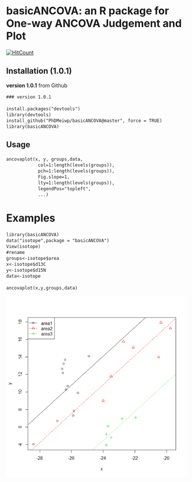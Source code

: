 # basicANCOVA: an R package for One-way ANCOVA Judgement and Plot

[![HitCount](http://hits.dwyl.io/PhDMeiwp/basicANCOVA.svg)](http://hits.dwyl.io/PhDMeiwp/basicANCOVA)

## Installation (1.0.1)

**version 1.0.1** from Github

    ### version 1.0.1
	
	install.packages("devtools")
	library(devtools)   
	install_github("PhDMeiwp/basicANCOVA@master", force = TRUE)
	library(basicANCOVA)



## Usage

    ancovaplot(x, y, groups,data, 
       			col=1:length(levels(groups)),
       			pch=1:length(levels(groups)),
       			Fig.slope=1,
       			lty=1:length(levels(groups)),
       			legendPos="topleft",
       			...)


# Examples
	

    library(basicANCOVA)
    data("isotope",package = "basicANCOVA")
    View(isotope)
    #rename
    groups<-isotope$area
    x<-isotope$d13C
    y<-isotope$d15N
    data<-isotope
    
    ancovaplot(x,y,groups,data)

 <img src="docs/images/Fig.slope1.png" width="490"/>
